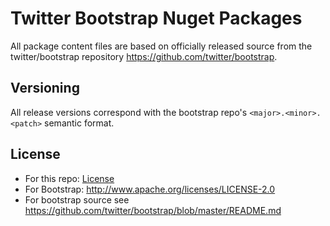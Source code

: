 Twitter Bootstrap Nuget Packages
=================
All package content files are based on officially released source from the twitter/bootstrap repository https://github.com/twitter/bootstrap.  

Versioning
----------
All release versions correspond with the bootstrap repo's `<major>.<minor>.<patch>` semantic format.

License
---------------------
* For this repo: [License](License.txt)
* For Bootstrap: http://www.apache.org/licenses/LICENSE-2.0
* For bootstrap source see https://github.com/twitter/bootstrap/blob/master/README.md
